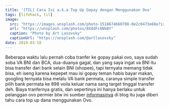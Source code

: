 ```yaml
---
title: '[TIL] Cara Isi a.k.a Top Up Gopay dengan Menggunakan Ovo'
tags: [lifehack, til]
image:
  src: "https://images.unsplash.com/photo-1518674660708-0e2c0473e68e?ixlib=rb-1.2.1&ixid=eyJhcHBfaWQiOjEyMDd9&auto=format&fit=crop&w=1567&q=80"
  url: "https://unsplash.com/photos/8XddFc6NkBY"
  caption: "Photo by Art Lasovsky"
  captionUrl: "https://unsplash.com/@artlasovsky"
date: 2019-03-18
---
```


Beberapa waktu lalu pernah coba tranfer ke gopay pakai ovo, saya sudah soba VA BNI dan BCA, dua-duanya gagal, dan yang saya ingat va BNI itu bisa transfer dari bank selain BNI (shopee), tapi ternyata memang tidak bisa, eh iseng karena kepepet mau isi gopay teman habis bayar makan, googling ternyata bisa melalu VA bank permata, caranya simple transfer pilih bank permata ke 898<Nomor hp> voila keluar nama sang target tinggal transfer deh. Biaya tranfernya gratis, dan sepertinya ini hanya berlaku untuk pelanggan ovo permier btw ini sumber [informasinya](https://refrez.com/blog/tech/cara-isi-saldo-gopay-dana-dari-ovo.html)  di blog itu juga diberi tahu cara top up dana menggunakan Ovo.
